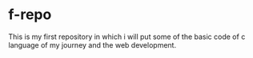 # f-repo
This is my first repository in which i will put some of the basic code of c language of my journey  and the web development.
